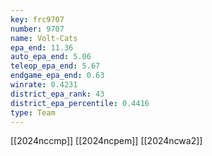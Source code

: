 ```yaml
---
key: frc9707
number: 9707
name: Volt-Cats
epa_end: 11.36
auto_epa_end: 5.06
teleop_epa_end: 5.67
endgame_epa_end: 0.63
winrate: 0.4231
district_epa_rank: 43
district_epa_percentile: 0.4416
type: Team
---
```

[[2024nccmp]]
[[2024ncpem]]
[[2024ncwa2]]
